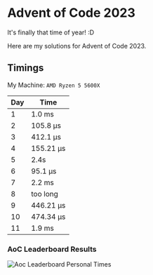# Advent of Code 2023
It's finally that time of year! :D

Here are my solutions for Advent of Code 2023.

## Timings

My Machine: `AMD Ryzen 5 5600X`

| Day | Time      |
|-----|-----------|
| 1   | 1.0 ms    |
| 2   | 105.8 μs  |
| 3   | 412.1 μs  |
| 4   | 155.21 μs |
| 5   | 2.4s      |
| 6   | 95.1 μs   |
| 7   | 2.2 ms    |
| 8   | too long  |
| 9   | 446.21 µs |
| 10  | 474.34 µs |
| 11  | 1.9 ms    |

### AoC Leaderboard Results

![Aoc Leaderboard Personal Times](https://media.discordapp.net/attachments/928459764999028777/1182321628324044861/image.png?ex=658445d2&is=6571d0d2&hm=2a4d4b818d61a70dbfccadbfe80cc24e2ebf2c174c54ef590f60c84c176c6813&=&format=webp&quality=lossless)